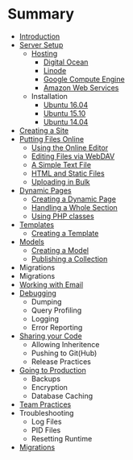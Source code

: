 # Summary

* [Introduction](README.md)
* [Server Setup](server_setup/README.md)
  * [Hosting](server_setup/hosting/README.md)
    * [Digital Ocean](server_setup/hosting/digital_ocean.md)
    * [Linode](server_setup/hosting/linode.md)
    * [Google Compute Engine](server_setup/hosting/gce.md)
    * [Amazon Web Services](server_setup/hosting/aws.md)
  * Installation
    * [Ubuntu 16.04](server_setup/installation/ubuntu-1604.md)
    * [Ubuntu 15.10](server_setup/installation/ubuntu-1510.md)
    * [Ubuntu 14.04](server_setup/installation/ubuntu-1404.md)
* [Creating a Site](creating_a_site/README.md)
* [Putting Files Online](publishing/README.md)
  * [Using the Online Editor](publishing/online_editor.md)
  * [Editing Files via WebDAV](publishing/publishing/webdav.md)
  * [A Simple Text File](publishing/text.md)
  * [HTML and Static Files](publishing/static_files.md)
  * [Uploading in Bulk](publishing/pushinging/uploading.md)
* [Dynamic Pages](dynamic_pages/README.md)
  * [Creating a Dynamic Page](dynamic_pages/creating.md)
  * [Handling a Whole Section](dynamic_pages/sections.md)
  * [Using PHP classes](dynamic_pages/php_classes.md)
* [Templates](templates/README.md)
  * [Creating a Template](templates/creating.md)
* [Models](models/README.md)
  * [Creating a Model](models/creating.md)
  * [Publishing a Collection](models/collection.md)
* Migrations
* Migrations
* [Working with Email](kernel/working-with-email.md)
* [Debugging](debugging/README.md)
  * Dumping
  * Query Profiling
  * Logging
  * Error Reporting
* [Sharing your Code](sharing/README.md)
  * Allowing Inheritence
  * Pushing to Git\(Hub\)
  * Release Practices
* [Going to Production](production/README.md)
  * Backups
  * Encryption
  * Database Caching
* [Team Practices](teams/README.md)
* Troubleshooting
  * Log Files
  * PID Files
  * Resetting Runtime
* [Migrations](migrations/README.md)

